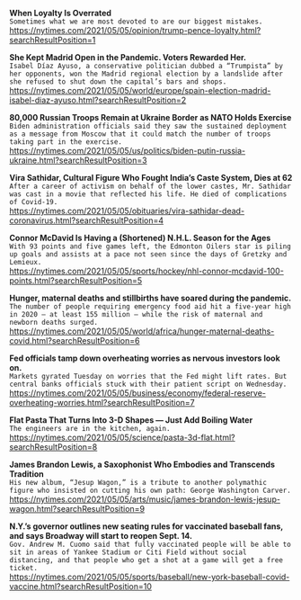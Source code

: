 **When Loyalty Is Overrated**\
`Sometimes what we are most devoted to are our biggest mistakes.`\
https://nytimes.com/2021/05/05/opinion/trump-pence-loyalty.html?searchResultPosition=1

**She Kept Madrid Open in the Pandemic. Voters Rewarded Her.**\
`Isabel Díaz Ayuso, a conservative politician dubbed a “Trumpista” by her opponents, won the Madrid regional election by a landslide after she refused to shut down the capital’s bars and shops.`\
https://nytimes.com/2021/05/05/world/europe/spain-election-madrid-isabel-diaz-ayuso.html?searchResultPosition=2

**80,000 Russian Troops Remain at Ukraine Border as NATO Holds Exercise**\
`Biden administration officials said they saw the sustained deployment as a message from Moscow that it could match the number of troops taking part in the exercise.`\
https://nytimes.com/2021/05/05/us/politics/biden-putin-russia-ukraine.html?searchResultPosition=3

**Vira Sathidar, Cultural Figure Who Fought India’s Caste System, Dies at 62**\
`After a career of activism on behalf of the lower castes, Mr. Sathidar was cast in a movie that reflected his life. He died of complications of Covid-19.`\
https://nytimes.com/2021/05/05/obituaries/vira-sathidar-dead-coronavirus.html?searchResultPosition=4

**Connor McDavid Is Having a (Shortened) N.H.L. Season for the Ages**\
`With 93 points and five games left, the Edmonton Oilers star is piling up goals and assists at a pace not seen since the days of Gretzky and Lemieux.`\
https://nytimes.com/2021/05/05/sports/hockey/nhl-connor-mcdavid-100-points.html?searchResultPosition=5

**Hunger, maternal deaths and stillbirths have soared during the pandemic.**\
`The number of people requiring emergency food aid hit a five-year high in 2020 — at least 155 million — while the risk of maternal and newborn deaths surged.`\
https://nytimes.com/2021/05/05/world/africa/hunger-maternal-deaths-covid.html?searchResultPosition=6

**Fed officials tamp down overheating worries as nervous investors look on.**\
`Markets gyrated Tuesday on worries that the Fed might lift rates. But central banks officials stuck with their patient script on Wednesday.`\
https://nytimes.com/2021/05/05/business/economy/federal-reserve-overheating-worries.html?searchResultPosition=7

**Flat Pasta That Turns Into 3-D Shapes — Just Add Boiling Water**\
`The engineers are in the kitchen, again.`\
https://nytimes.com/2021/05/05/science/pasta-3d-flat.html?searchResultPosition=8

**James Brandon Lewis, a Saxophonist Who Embodies and Transcends Tradition**\
`His new album, “Jesup Wagon,” is a tribute to another polymathic figure who insisted on cutting his own path: George Washington Carver.`\
https://nytimes.com/2021/05/05/arts/music/james-brandon-lewis-jesup-wagon.html?searchResultPosition=9

**N.Y.’s governor outlines new seating rules for vaccinated baseball fans, and says Broadway will start to reopen Sept. 14.**\
`Gov. Andrew M. Cuomo said that fully vaccinated people will be able to sit in areas of Yankee Stadium or Citi Field without social distancing, and that people who get a shot at a game will get a free ticket.`\
https://nytimes.com/2021/05/05/sports/baseball/new-york-baseball-covid-vaccine.html?searchResultPosition=10

